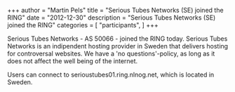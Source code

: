 +++
author = "Martin Pels"
title = "Serious Tubes Networks (SE) joined the RING"
date = "2012-12-30"
description = "Serious Tubes Networks (SE) joined the RING"
categories = [
    "participants",
]
+++

Serious Tubes Networks - AS 50066 - joined the RING today. Serious Tubes Networks is an indipendent hosting provider in Sweden that delivers hosting for controversal websites. We have a 'no questions'-policy, as long as it does not affect the well being of the internet.

Users can connect to serioustubes01.ring.nlnog.net, which is located in Sweden.

